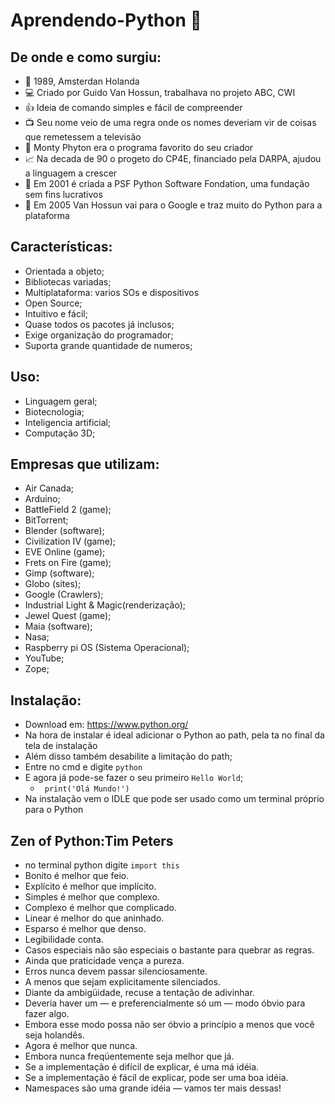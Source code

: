 # Aprendendo-Python :snake:

## De onde e como surgiu:
- :tulip: 1989, Amsterdan Holanda
- :computer: Criado por Guido Van Hossun, trabalhava no projeto ABC, CWI
- :thumbsup: Ideia de comando simples e fácil de compreender 
- :tv: Seu nome veio de uma regra onde os nomes deveriam vir de coisas que remetessem a televisão
- :circus_tent: Monty Phyton era o programa favorito do seu criador
- :chart_with_upwards_trend: Na decada de 90 o progeto do CP4E, financiado pela DARPA, ajudou a linguagem a crescer
- :snake: Em 2001 é criada a PSF Python Software Fondation, uma fundação sem fins lucrativos
- :dart: Em 2005 Van Hossun vai para o Google e traz muito do Python para a plataforma

## Características:
- Orientada a objeto;
- Bibliotecas variadas;
- Multiplataforma: varios SOs e dispositivos
- Open Source;
- Intuitivo e fácil;
- Quase todos os pacotes já inclusos;
- Exige organização do programador;
- Suporta grande quantidade de numeros;

## Uso:
- Linguagem geral;
- Biotecnologia;
- Inteligencia artificial;
- Computação 3D;

## Empresas que utilizam:
- Air Canada;
- Arduino;
- BattleField 2 (game);
- BitTorrent;
- Blender (software);
- Civilization IV (game);
- EVE Online (game);
- Frets on Fire (game);
- Gimp (software);
- Globo (sites);
- Google (Crawlers);
- Industrial Light & Magic(renderização);
- Jewel Quest (game);
- Maia (software);
- Nasa;
- Raspberry pi OS (Sistema Operacional);
- YouTube;
- Zope;

## Instalação:
- Download em: https://www.python.org/
- Na hora de instalar é ideal adicionar o Python ao path, pela ta no final da tela de instalação
- Além disso também desabilite a limitação do path;
- Entre no cmd e digite `python`
- E agora já pode-se fazer o seu primeiro `Hello World`;
  - ` print('Olá Mundo!')`
- Na instalação vem o IDLE que pode ser usado como um terminal próprio para o Python 

## Zen of Python:Tim Peters
- no terminal python digite `import this`
- Bonito é melhor que feio.
- Explícito é melhor que implícito.
- Simples é melhor que complexo.
- Complexo é melhor que complicado.
- Linear é melhor do que aninhado.
- Esparso é melhor que denso.
- Legibilidade conta.
- Casos especiais não são especiais o bastante para quebrar as regras.
- Ainda que praticidade vença a pureza.
- Erros nunca devem passar silenciosamente.
- A menos que sejam explicitamente silenciados.
- Diante da ambigüidade, recuse a tentação de adivinhar.
- Deveria haver um — e preferencialmente só um — modo óbvio para fazer algo.
- Embora esse modo possa não ser óbvio a princípio a menos que você seja holandês.
- Agora é melhor que nunca.
- Embora nunca freqüentemente seja melhor que já.
- Se a implementação é difícil de explicar, é uma má idéia.
- Se a implementação é fácil de explicar, pode ser uma boa idéia.
- Namespaces são uma grande idéia — vamos ter mais dessas!
